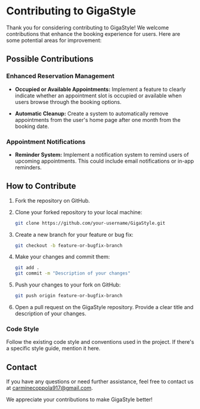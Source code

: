 # Contributing to GigaStyle

Thank you for considering contributing to GigaStyle! We welcome contributions that enhance the booking experience for users. Here are some potential areas for improvement:

## Possible Contributions

### Enhanced Reservation Management

- **Occupied or Available Appointments:** Implement a feature to clearly indicate whether an appointment slot is occupied or available when users browse through the booking options.

- **Automatic Cleanup:** Create a system to automatically remove appointments from the user's home page after one month from the booking date.

### Appointment Notifications

- **Reminder System:** Implement a notification system to remind users of upcoming appointments. This could include email notifications or in-app reminders.

## How to Contribute

1. Fork the repository on GitHub.
2. Clone your forked repository to your local machine:

    ```bash
    git clone https://github.com/your-username/GigaStyle.git
    ```

3. Create a new branch for your feature or bug fix:

    ```bash
    git checkout -b feature-or-bugfix-branch
    ```

4. Make your changes and commit them:

    ```bash
    git add .
    git commit -m "Description of your changes"
    ```

5. Push your changes to your fork on GitHub:

    ```bash
    git push origin feature-or-bugfix-branch
    ```

6. Open a pull request on the GigaStyle repository. Provide a clear title and description of your changes.

### Code Style

Follow the existing code style and conventions used in the project. If there's a specific style guide, mention it here.


## Contact

If you have any questions or need further assistance, feel free to contact us at [carminecoppola917@gmail.com](mailto:carminecoppola917@gmail.com).

We appreciate your contributions to make GigaStyle better!
